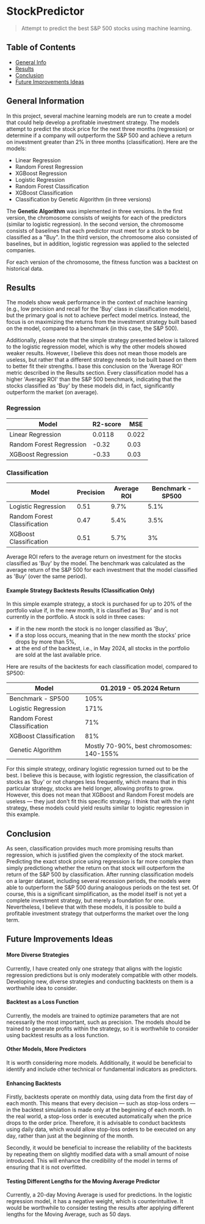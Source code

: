 # StockPredictor
> Attempt to predict the best S&P 500 stocks using machine learning.

## Table of Contents
* [General Info](#general-information)
* [Results](#results)
* [Conclusion](#conclusion)
* [Future Improvements Ideas](#future-improvements-ideas)

## General Information
In this project, several machine learning models are run to create a model
that could help develop a profitable investment strategy. The models attempt
to predict the stock price for the next three months (regression) or
determine if a company will outperform the S&P 500 and achieve a return
on investment greater than 2% in three months (classification). Here are the models:
- Linear Regression
- Random Forest Regression
- XGBoost Regression
- Logistic Regression
- Random Forest Classification
- XGBoost Classification
- Classification by Genetic Algorithm (in three versions)


The **Genetic Algorithm** was implemented in three versions. In the first version, the chromosome consists of weights for each of the predictors (similar to logistic regression). In the second version, the chromosome consists of baselines that each predictor must meet for a stock to be classified as a "Buy". In the third version, the chromosome also consisted of baselines, but in addition, logistic regression was applied to the selected companies.

For each version of the chromosome, the fitness function was a backtest on historical data.

## Results

The models show weak performance in the context of machine learning (e.g., low precision and recall for the 'Buy' class in classification models), but the primary goal is not to achieve perfect model metrics. Instead, the focus is on maximizing the returns from the investment strategy built based on the model, compared to a benchmark (in this case, the S&P 500).

Additionally, please note that the simple strategy presented below is tailored to the logistic regression model, which is why the other models showed weaker results. However, I believe this does not mean those models are useless, but rather that a different strategy needs to be built based on them to better fit their strengths. I base this conclusion on the 'Average ROI' metric described in the Results section. Every classification model has a higher 'Average ROI' than the S&P 500 benchmark, indicating that the stocks classified as 'Buy' by these models did, in fact, significantly outperform the market (on average).

### Regression

| Model                  | R2-score | MSE  |
|------------------------|----------|------|
| Linear Regression      | 0.0118   | 0.022|
| Random Forest Regression | -0.32  | 0.03 |
| XGBoost Regression     | -0.33    | 0.03 |


### Classification

| Model                     | Precision | Average ROI | Benchmark - SP500 |
|---------------------------|-----------|-------------|--------------------|
| Logistic Regression       | 0.51      | 9.7%         | 5.1%               |
| Random Forest Classification | 0.47  | 5.4%        | 3.5%               |
| XGBoost Classification    | 0.51      | 5.7%        | 3%               |

Average ROI refers to the average return on investment for the stocks classified as 'Buy' by the model. The benchmark was calculated as the average return of the S&P 500 for each investment that the model classified as 'Buy' (over the same period).

#### Example Strategy Backtests Results (Classification Only)
In this simple example strategy, a stock is purchased for up to 20% of the portfolio value if, in the new month, it is classified as 'Buy' and is not currently in the portfolio. A stock is sold in three cases:
- if in the new month the stock is no longer classified as 'Buy',
- if a stop loss occurs, meaning that in the new month the stocks' price drops by more than 5%,
- at the end of the backtest, i.e., in May 2024, all stocks in the portfolio are sold at the last available price.

Here are results of the backtests for each classification model, compared to SP500:

| Model | 01.2019 - 05.2024 Return |
|-------|--------------------------|
| Benchmark - SP500 | 105% |
| Logistic Regression | 171% |
| Random Forest Classification | 71% |
| XGBoost Classification | 81% |
| Genetic Algorithm | Mostly 70-90%, best chromosomes: 140-155% |

For this simple strategy, ordinary logistic regression turned out to be the best. I believe this is because, with logistic regression, the classification of stocks as 'Buy' or not changes less frequently, which means that in this particular strategy, stocks are held longer, allowing profits to grow. However, this does not mean that XGBoost and Random Forest models are useless — they just don't fit this specific strategy. I think that with the right strategy, these models could yield results similar to logistic regression in this example.

## Conclusion
As seen, classification provides much more promising results than regression, which is justified given the complexity of the stock market. Predicting the exact stock price using regression is far more complex than simply predictiong whether the return on that stock will outperform the return of the S&P 500 by classification. 
After running classification models on a larger dataset, including several recession periods, the models were able to outperform the S&P 500 during analogous periods on the test set. Of course, this is a significant simplification, as the model itself is not yet a complete investment strategy, but merely a foundation for one. Nevertheless, I believe that with these models, it is possible to build a profitable investment strategy that outperforms the market over the long term.

## Future Improvements Ideas

#### More Diverse Strategies
Currently, I have created only one strategy that aligns with the logistic regression predictions but is only moderately compatible with other models. Developing new, diverse strategies and conducting backtests on them is a worthwhile idea to consider.

#### Backtest as a Loss Function
Currently, the models are trained to optimize parameters that are not necessarily the most important, such as precision. The models should be trained to generate profits within the strategy, so it is worthwhile to consider using backtest results as a loss function.

#### Other Models, More Predictors
It is worth considering more models. Additionally, it would be beneficial to identify and include other technical or fundamental indicators as predictors.

#### Enhancing Backtests
Firstly, backtests operate on monthly data, using data from the first day of each month. This means that every decision — such as stop-loss orders — in the backtest simulation is made only at the beginning of each month. In the real world, a stop-loss order is executed automatically when the price drops to the order price. Therefore, it is advisable to conduct backtests using daily data, which would allow stop-loss orders to be executed on any day, rather than just at the beginning of the month.

Secondly, it would be beneficial to increase the reliability of the backtests by repeating them on slightly modified data with a small amount of noise introduced. This will enhance the credibility of the model in terms of ensuring that it is not overfitted.

#### Testing Different Lengths for the Moving Average Predictor
Currently, a 20-day Moving Average is used for predictions. In the logistic regression model, it has a negative weight, which is counterintuitive. It would be worthwhile to consider testing the results after applying different lengths for the Moving Average, such as 50 days.
